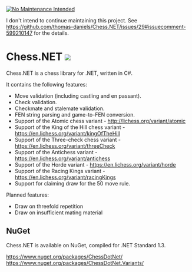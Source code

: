 [![No Maintenance Intended](http://unmaintained.tech/badge.svg)](http://unmaintained.tech/)

I don't intend to continue maintaining this project. See https://github.com/thomas-daniels/Chess.NET/issues/29#issuecomment-599210147 for the details.

Chess.NET [![](https://travis-ci.org/ProgramFOX/Chess.NET.svg?branch=master)](https://travis-ci.org/ProgramFOX/Chess.NET)
=
Chess.NET is a chess library for .NET, written in C#.

It contains the following features:

 - Move validation (including castling and en passant).
 - Check validation.
 - Checkmate and stalemate validation.
 - FEN string parsing and game-to-FEN conversion.
 - Support of the Atomic chess variant - http://lichess.org/variant/atomic
 - Support of the King of the Hill chess variant - https://en.lichess.org/variant/kingOfTheHill
 - Support of the Three-check chess variant - https://en.lichess.org/variant/threeCheck
 - Support of the Antichess variant - https://en.lichess.org/variant/antichess
 - Support of the Horde variant - https://en.lichess.org/variant/horde
 - Support of the Racing Kings variant - https://en.lichess.org/variant/racingKings
 - Support for claiming draw for the 50 move rule.

Planned features:

 - Draw on threefold repetition
 - Draw on insufficient mating material

## NuGet

Chess.NET is available on NuGet, compiled for .NET Standard 1.3.

https://www.nuget.org/packages/ChessDotNet/  
https://www.nuget.org/packages/ChessDotNet.Variants/


